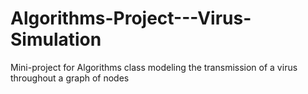 # Algorithms-Project---Virus-Simulation
Mini-project for Algorithms class modeling the transmission of a virus throughout a graph of nodes
